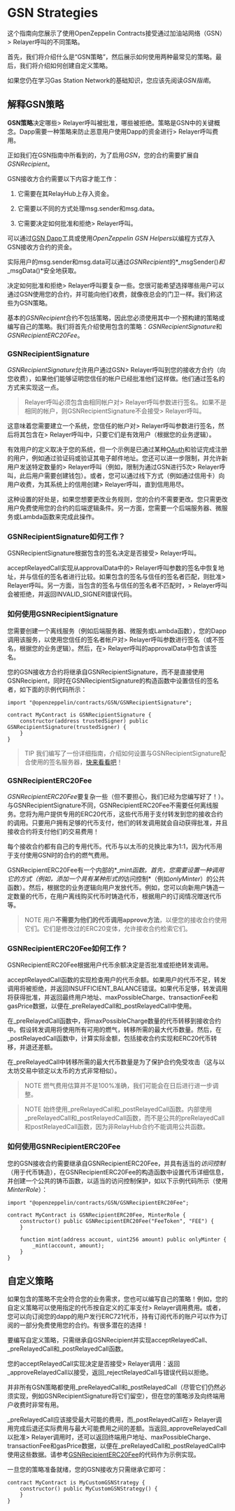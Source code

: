 # GSN Strategies
这个指南向您展示了使用OpenZeppelin Contracts接受通过加油站网络（GSN）> Relayer呼叫的不同策略。

首先，我们将介绍什么是“GSN策略”，然后展示如何使用两种最常见的策略。最后，我们将介绍如何创建自定义策略。

如果您仍在学习Gas Station Network的基础知识，您应该先阅读*GSN指南*。

## 解释GSN策略
**GSN策略**决定哪些> Relayer呼叫被批准，哪些被拒绝。策略是GSN中的关键概念。Dapp需要一种策略来防止恶意用户使用Dapp的资金进行> Relayer呼叫费用。

正如我们在GSN指南中所看到的，为了启用*GSN*，您的合约需要扩展自*GSNRecipient*。

GSN接收方合约需要以下内容才能工作：

1. 它需要在其RelayHub上存入资金。

2. 它需要以不同的方式处理msg.sender和msg.data。

3. 它需要决定如何批准和拒绝> Relayer呼叫。

可以通过[GSN Dapp](https://gsn.openzeppelin.com/recipients)工具或使用*OpenZeppelin GSN Helpers*以编程方式存入GSN接收方合约的资金。

实际用户的msg.sender和msg.data可以通过*GSNRecipient*的*_msgSender()*和*_msgData()*安全地获取。

决定如何批准和拒绝> Relayer呼叫要复杂一些。您很可能希望选择哪些用户可以通过GSN使用您的合约，并可能向他们收费，就像夜总会的门卫一样。我们称这些为GSN策略。

基本的*GSNRecipient*合约不包括策略，因此您必须使用其中一个预构建的策略或编写自己的策略。我们将首先介绍使用包含的策略：*GSNRecipientSignature*和*GSNRecipientERC20Fee*。

### GSNRecipientSignature
*GSNRecipientSignature*允许用户通过GSN> Relayer呼叫到您的接收方合约（向您收费），如果他们能够证明您信任的帐户已经批准他们这样做。他们通过签名的方式来实现这一点。

> Relayer呼叫必须包含由相同帐户对> Relayer呼叫参数进行签名。如果不是相同的帐户，则GSNRecipientSignature不会接受> Relayer呼叫。

这意味着您需要建立一个系统，您信任的帐户对> Relayer呼叫参数进行签名，然后将其包含在> Relayer呼叫中，只要它们是有效用户（根据您的业务逻辑）。

有效用户的定义取决于您的系统，但一个示例是已通过某种[OAuth](https://en.wikipedia.org/wiki/OAuth)和验证完成注册的用户，例如通过验证码或验证其电子邮件地址。您还可以进一步限制，并允许新用户发送特定数量的> Relayer呼叫（例如，限制为通过GSN进行5次> Relayer呼叫，此后用户需要创建钱包）。或者，您可以通过线下方式（例如通过信用卡）向用户收费，为其系统上的信用创建> Relayer呼叫，直到信用用尽。

这种设置的好处是，如果您想要更改业务规则，您的合约不需要更改。您只需更改用户免费使用您的合约的后端逻辑条件。另一方面，您需要一个后端服务器、微服务或Lambda函数来完成此操作。

### GSNRecipientSignature如何工作？
GSNRecipientSignature根据包含的签名决定是否接受> Relayer呼叫。

acceptRelayedCall实现从approvalData中的> Relayer呼叫参数的签名中恢复地址，并与信任的签名者进行比较。如果包含的签名与信任的签名者匹配，则批准> Relayer呼叫。另一方面，当包含的签名与信任的签名者不匹配时，> Relayer呼叫会被拒绝，并返回INVALID_SIGNER错误代码。

### 如何使用GSNRecipientSignature
您需要创建一个离线服务（例如后端服务器、微服务或Lambda函数），您的Dapp调用该服务，以使用您信任的签名者帐户对> Relayer呼叫参数进行签名（或不签名，根据您的业务逻辑）。然后，在> Relayer呼叫的approvalData中包含该签名。

您的GSN接收方合约将继承自GSNRecipientSignature，而不是直接使用GSNRecipient，同时在GSNRecipientSignature的构造函数中设置信任的签名者，如下面的示例代码所示：

```
import "@openzeppelin/contracts/GSN/GSNRecipientSignature";

contract MyContract is GSNRecipientSignature {
    constructor(address trustedSigner) public GSNRecipientSignature(trustedSigner) {
    }
}
```

> TIP
我们编写了一份详细指南，介绍如何设置与GSNRecipientSignature配合使用的签名服务器，[快来看看吧](https://forum.openzeppelin.com/t/advanced-gsn-gsnrecipientsignature-sol/1414)！

### GSNRecipientERC20Fee
*GSNRecipientERC20Fee*要复杂一些（但不要担心，我们已经为您编写好了！）。与GSNRecipientSignature不同，GSNRecipientERC20Fee不需要任何离线服务。您将为用户提供专用的ERC20代币，这些代币用于支付转发到您的接收合约的调用。只要用户拥有足够的代币支付，他们的转发调用就会自动获得批准，并且接收合约将支付他们的交易费用！

每个接收合约都有自己的专用代币。代币与以太币的兑换比率为1:1，因为代币用于支付使用GSN时的合约的燃气费用。

GSNRecipientERC20Fee有一个内部的*_mint*函数。首先，您需要设置一种调用它的方式（例如，添加一个具有某种形式的*访问控制*（例如*onlyMinter*）的公共函数）。然后，根据您的业务逻辑向用户发放代币。例如，您可以向新用户铸造一定数量的代币，在用户离线购买代币时铸造代币，根据用户的订阅情况赠送代币等。

> NOTE
用户**不需要为他们的代币调用approve方法**，以便您的接收合约使用它们。它们是修改过的ERC20变体，允许接收合约检索它们。

### GSNRecipientERC20Fee如何工作？
GSNRecipientERC20Fee根据用户代币余额决定是否批准或拒绝转发调用。

acceptRelayedCall函数的实现检查用户的代币余额。如果用户的代币不足，转发调用将被拒绝，并返回INSUFFICIENT_BALANCE错误。如果代币足够，转发调用将获得批准，并返回最终用户地址、maxPossibleCharge、transactionFee和gasPrice数据，以便在_preRelayedCall和_postRelayedCall中使用。

在_preRelayedCall函数中，将maxPossibleCharge数量的代币转移到接收合约中。假设转发调用将使用所有可用的燃气，转移所需的最大代币数量。然后，在_postRelayedCall函数中，计算实际金额，包括接收合约实现和ERC20代币转移，并退还差额。

在_preRelayedCall中转移所需的最大代币数量是为了保护合约免受攻击（这与以太坊交易中锁定以太币的方式非常相似）。

> NOTE
燃气费用估算并不是100%准确，我们可能会在日后进行进一步调整。

> NOTE
始终使用_preRelayedCall和_postRelayedCall函数。内部使用_preRelayedCall和_postRelayedCall函数，而不是公共的preRelayedCall和postRelayedCall函数，因为非RelayHub合约不能调用公共函数。

### 如何使用GSNRecipientERC20Fee
您的GSN接收合约需要继承自GSNRecipientERC20Fee，并具有适当的*访问控制*（用于代币铸造），在GSNRecipientERC20Fee的构造函数中设置代币详细信息，并创建一个公共的铸币函数，以适当的访问控制保护，如以下示例代码所示（使用*MinterRole*）：
```
import "@openzeppelin/contracts/GSN/GSNRecipientERC20Fee";

contract MyContract is GSNRecipientERC20Fee, MinterRole {
    constructor() public GSNRecipientERC20Fee("FeeToken", "FEE") {
    }

    function mint(address account, uint256 amount) public onlyMinter {
        _mint(account, amount);
    }
}
```

## 自定义策略
如果包含的策略不完全符合您的业务需求，您也可以编写自己的策略！例如，您的自定义策略可以使用指定的代币按自定义的汇率支付> Relayer调用费用。或者，您可以向订阅您的dapp的用户发行ERC721代币，持有订阅代币的账户可以作为订阅的一部分免费使用您的合约。有很多潜在的选择！

要编写自定义策略，只需继承自GSNRecipient并实现acceptRelayedCall、_preRelayedCall和_postRelayedCall函数。

您的acceptRelayedCall实现决定是否接受> Relayer调用：返回_approveRelayedCall以接受，返回_rejectRelayedCall与错误代码以拒绝。

并非所有GSN策略都使用_preRelayedCall和_postRelayedCall（尽管它们仍然必须实现，例如GSNRecipientSignature将它们留空），但在您的策略涉及向终端用户收费时非常有用。

_preRelayedCall应该接受最大可能的费用，而_postRelayedCall在> Relayer调用完成后退还实际费用与最大可能费用之间的差额。当返回_approveRelayedCall以批准> Relayer调用时，还可以返回终端用户地址、maxPossibleCharge、transactionFee和gasPrice数据，以便在_preRelayedCall和_postRelayedCall中使用这些数据。请参考[GSNRecipientERC20Fee](https://github.com/OpenZeppelin/openzeppelin-contracts/blob/v2.4.0/contracts/GSN/GSNRecipientERC20Fee.sol)的代码作为示例实现。

一旦您的策略准备就绪，您的GSN接收方只需继承它即可：
```
contract MyContract is MyCustomGSNStrategy {
    constructor() public MyCustomGSNStrategy() {
    }
}
```
